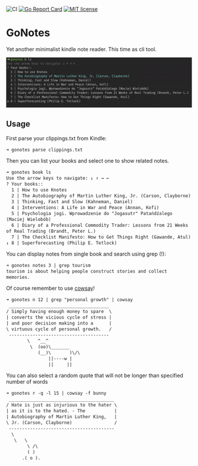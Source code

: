 ![CI](https://github.com/turbaszek/gonotes/workflows/CI/badge.svg)
[![Go Report Card](https://goreportcard.com/badge/github.com/turbaszek/gonotes)](https://goreportcard.com/report/github.com/turbaszek/gonotes)
[![MIT license](https://img.shields.io/badge/license-MIT-brightgreen.svg)](https://opensource.org/licenses/MIT)


# GoNotes
Yet another minimalist kindle note reader. This time as cli tool.

![book_list](img/list.gif)


## Usage
First parse your clippings.txt from Kindle:
```
➜ gonotes parse clippings.txt
```

Then you can list your books and select one to show related notes.
```
➜ gonotes book ls
Use the arrow keys to navigate: ↓ ↑ → ←
? Your books::
  1 | How to use Knotes
  2 | The Autobiography of Martin Luther King, Jr. (Carson, Clayborne)
  3 | Thinking, Fast and Slow (Kahneman, Daniel)
  4 | Interventions: A Life in War and Peace (Annan, Kofi)
  5 | Psychologia jogi. Wprowadzenie do "Jogasutr" Patańdźalego (Maciej Wielobób)
  6 | Diary of a Professional Commodity Trader: Lessons from 21 Weeks of Real Trading (Brandt, Peter L.)
  7 | The Checklist Manifesto: How to Get Things Right (Gawande, Atul)
↓ 8 | Superforecasting (Philip E. Tetlock)
```

You can display notes from single book and search using grep (!):
```
➜ gonotes notes 3 | grep tourism
tourism is about helping people construct stories and collect memories.
```

Of course remember to use [cowsay](https://en.wikipedia.org/wiki/Cowsay)!
```
➜ gonotes n 12 | grep "personal growth" | cowsay
 ______________________________________
/ Simply having enough money to spare  \
| converts the vicious cycle of stress |
| and poor decision making into a      |
\ virtuous cycle of personal growth.   /
 --------------------------------------
        \   ^__^
         \  (oo)\_______
            (__)\       )\/\
                ||----w |
                ||     ||
```

You can also select a random quote that will not be longer than specified number of words
```
➜ gonotes r -q -l 15 | cowsay -f bunny
 ________________________________________
/ Hate is just as injurious to the hater \
| as it is to the hated. - The           |
| Autobiography of Martin Luther King,   |
\ Jr. (Carson, Clayborne)                /
 ----------------------------------------
  \
   \   \
        \ /\
        ( )
      .( o ).
```
